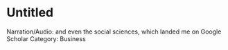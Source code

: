 # Untitled

Narration/Audio: and even the social sciences, which landed me on Google Scholar
Category: Business